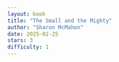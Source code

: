 ```yaml
---
layout: book
title: "The Small and the Mighty"
author: "Sharon McMahon"
date: 2025-02-25
stars: 3
difficulty: 1
---
```


